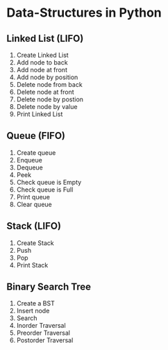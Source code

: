 ﻿# Data-Structures in Python
## Linked List (LIFO)
1. Create Linked List
2. Add node to back
3. Add node at front
4. Add node by position
5. Delete node from back
6. Delete node at front
7. Delete node by postion
8. Delete node by value
9. Print Linked List

## Queue (FIFO)
1. Create queue
2. Enqueue
3. Dequeue
4. Peek
5. Check queue is Empty
6. Check queue is Full
7. Print queue
8. Clear queue

## Stack (LIFO)
1. Create Stack
2. Push
3. Pop
4. Print Stack

## Binary Search Tree
1. Create a BST
2. Insert node
3. Search
4. Inorder Traversal
5. Preorder Traversal
6. Postorder Traversal

